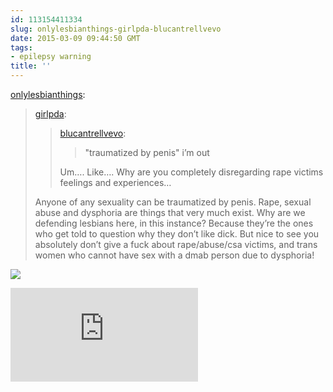 ```yaml
---
id: 113154411334
slug: onlylesbianthings-girlpda-blucantrellvevo
date: 2015-03-09 09:44:50 GMT
tags:
- epilepsy warning
title: ''
---
```

<p><a href="http://onlylesbianthings.tumblr.com/post/113148492930/girlpda-blucantrellvevo-traumatized-by" class="tumblr_blog">onlylesbianthings</a>:</p>

<blockquote><p><a href="http://girlpda.tumblr.com/post/113148266103/blucantrellvevo-traumatized-by-penis-im" class="tumblr_blog">girlpda</a>:</p>

<blockquote><p><a href="http://blucantrellvevo.tumblr.com/post/113146790551" class="tumblr_blog">blucantrellvevo</a>:</p>

<blockquote><p>"traumatized by penis" i’m out </p></blockquote>

<p>Um…. Like…. Why are you completely disregarding rape victims feelings and experiences…</p></blockquote>

<p>Anyone of any sexuality can be traumatized by penis. Rape, sexual abuse and dysphoria are things that very much exist. Why are we defending lesbians here, in this instance? Because they&#8217;re the ones who get told to question why they don&#8217;t like dick. But nice to see you absolutely don&#8217;t give a fuck about rape/abuse/csa victims, and trans women who cannot have sex with a dmab person due to dysphoria!</p></blockquote>

![](http://i.imgur.com/Db0uKGy.png)

![](http://g.nmp.pw/index.php?album=FU&image=FU_GloryHitByTruck.gif)